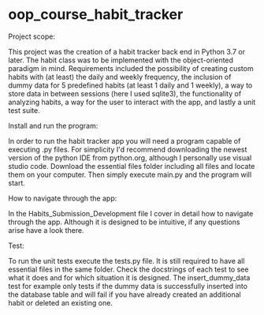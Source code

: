 # oop_course_habit_tracker

Project scope:

This project was the creation of a habit tracker back end in Python 3.7 or later. The habit class was to be implemented with the object-oriented paradigm in mind.
Requirements included the possibility of creating custom habits with (at least) the daily and weekly frequency, the inclusion of dummy data for 5 predefined habits
(at least 1 daily and 1 weekly), a way to store data in between sessions (here I used sqlite3), the functionality of analyzing habits, a way for the user to interact
with the app, and lastly a unit test suite.

Install and run the program:

In order to run the habit tracker app you will need a program capable of executing .py files. For simplicity I'd recommend downloading the newest version of the python IDE
from python.org, although I personally use visual studio code. 
Download the essential files folder including all files and locate them on your computer. Then simply execute main.py and the program will start.

How to navigate through the app:

In the Habits_Submission_Development file I cover in detail how to navigate through the app. Although it is designed to be intuitive, if any questions arise have a look there.

Test:

To run the unit tests execute the tests.py file. It is still required to have all essential files in the same folder. Check the docstrings of each test to see what it does
and for which situation it is designed. The insert_dummy_data test for example only tests if the dummy data is successfully inserted into the database table and will fail
if you have already created an additional habit or deleted an existing one.

